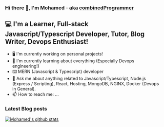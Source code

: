 ### Hi there 👋, I'm Mohamed - aka [combinedProgrammer][combinedprogrammer]

## 💻 I'm a Learner, Full-stack Javascript/Typescript Developer, Tutor, Blog Writer, Devops Enthusiast!

- 🖥️ I'm currently working on personal projects!
- 📖 I'm currently learning about everything (Especially Devops engineering!)
- ⌨️ MERN (Javascript & Typescript) developer
- 💬 Ask me about anything related to Javascript/Typescript, Node.js (Express / Scripting), React, Hosting, MongoDB, NGINX, Docker (Devops in General).
- 📫 How to reach me: ...

### Latest Blog posts

<!-- BLOG-POST-LIST:START -->
<!-- BLOG-POST-LIST:END -->

[![Mohamed's github stats](https://github-readme-stats.vercel.app/api?username=darklight147&show_icons=true)](https://github.com/darklight147/github-readme-stats)

[combinedprogrammer]: https://www.youtube.com/channel/UCxOOgcdkUTmk0dP8K4qfd_Q?view_as=subscriber
